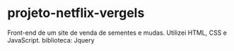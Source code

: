 # projeto-netflix-vergels
Front-end de um site de venda de sementes e mudas.
Utilizei HTML, CSS e JavaScript.
biblioteca: Jquery
